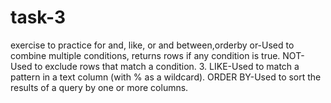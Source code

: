 # task-3
 exercise to practice for and, like, or and between,orderby 
 or-Used to combine multiple conditions, returns rows if any condition is true.
 NOT-Used to exclude rows that match a condition.
  3. LIKE-Used to match a pattern in a text column (with % as a wildcard).
  ORDER BY-Used to sort the results of a query by one or more columns.
